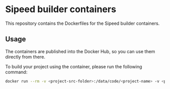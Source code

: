 # Sipeed builder containers

This repository contains the Dockerfiles for the Sipeed builder containers.

## Usage

The containers are published into the Docker Hub, so you can use them directly from there.

To build your project using the container, please run the following command:

```bash
docker run --rm -v <project-src-folder>:/data/code/<project-name> -v <project-out-folder>:/data/code/build_out -e PROJECT_NAME=<project-name> r12f/bl808-builder:latest
```